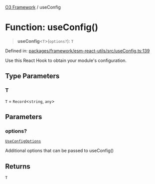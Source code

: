 [O3 Framework](../API.md) / useConfig

# Function: useConfig()

> **useConfig**\<`T`\>(`options?`): `T`

Defined in: [packages/framework/esm-react-utils/src/useConfig.ts:139](https://github.com/openmrs/openmrs-esm-core/blob/85cde3ce59cd3d29230c98040a3f53525e808725/packages/framework/esm-react-utils/src/useConfig.ts#L139)

Use this React Hook to obtain your module's configuration.

## Type Parameters

### T

`T` = `Record`\<`string`, `any`\>

## Parameters

### options?

[`UseConfigOptions`](../interfaces/UseConfigOptions.md)

Additional options that can be passed to useConfig()

## Returns

`T`
